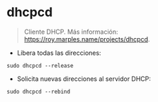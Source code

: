 # dhcpcd

> Cliente DHCP.
> Más información: <https://roy.marples.name/projects/dhcpcd>.

- Libera todas las direcciones:

`sudo dhcpcd --release`

- Solicita nuevas direcciones al servidor DHCP:

`sudo dhcpcd --rebind`
